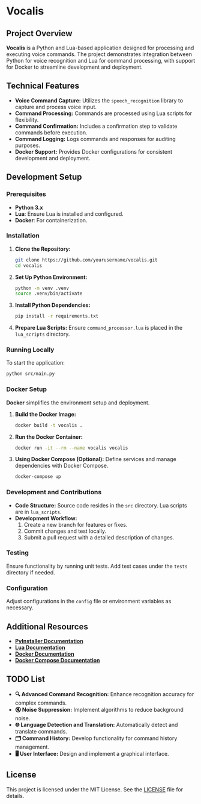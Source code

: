 
# **Vocalis**

## **Project Overview**

**Vocalis** is a Python and Lua-based application designed for processing and executing voice commands. The project demonstrates integration between Python for voice recognition and Lua for command processing, with support for Docker to streamline development and deployment.

## **Technical Features**

- **Voice Command Capture:** Utilizes the `speech_recognition` library to capture and process voice input.
- **Command Processing:** Commands are processed using Lua scripts for flexibility.
- **Command Confirmation:** Includes a confirmation step to validate commands before execution.
- **Command Logging:** Logs commands and responses for auditing purposes.
- **Docker Support:** Provides Docker configurations for consistent development and deployment.

## **Development Setup**

### **Prerequisites**

- **Python 3.x**
- **Lua**: Ensure Lua is installed and configured.
- **Docker**: For containerization.

### **Installation**

1. **Clone the Repository:**
   ```bash
   git clone https://github.com/yourusername/vocalis.git
   cd vocalis
   ```

2. **Set Up Python Environment:**
   ```bash
   python -m venv .venv
   source .venv/bin/activate
   ```

3. **Install Python Dependencies:**
   ```bash
   pip install -r requirements.txt
   ```

4. **Prepare Lua Scripts:**
   Ensure `command_processor.lua` is placed in the `lua_scripts` directory.

### **Running Locally**

To start the application:

```bash
python src/main.py
```

### **Docker Setup**

**Docker** simplifies the environment setup and deployment.

1. **Build the Docker Image:**
   ```bash
   docker build -t vocalis .
   ```

2. **Run the Docker Container:**
   ```bash
   docker run -it --rm --name vocalis vocalis
   ```

3. **Using Docker Compose (Optional):**
   Define services and manage dependencies with Docker Compose.

   ```bash
   docker-compose up
   ```

### **Development and Contributions**

- **Code Structure:** Source code resides in the `src` directory. Lua scripts are in `lua_scripts`.
- **Development Workflow:**
  1. Create a new branch for features or fixes.
  2. Commit changes and test locally.
  3. Submit a pull request with a detailed description of changes.

### **Testing**

Ensure functionality by running unit tests. Add test cases under the `tests` directory if needed.

### **Configuration**

Adjust configurations in the `config` file or environment variables as necessary.

## **Additional Resources**

- **[PyInstaller Documentation](https://pyinstaller.org/)**
- **[Lua Documentation](https://www.lua.org/manual/5.1/)**
- **[Docker Documentation](https://docs.docker.com/)**
- **[Docker Compose Documentation](https://docs.docker.com/compose/)**
  
## **TODO List**

- **🔍 Advanced Command Recognition:** Enhance recognition accuracy for complex commands.
- **🔇 Noise Suppression:** Implement algorithms to reduce background noise.
- **🌐 Language Detection and Translation:** Automatically detect and translate commands.
- **🗂️ Command History:** Develop functionality for command history management.
- **🖥️ User Interface:** Design and implement a graphical interface.

## **License**

This project is licensed under the MIT License. See the [LICENSE](LICENSE) file for details.
